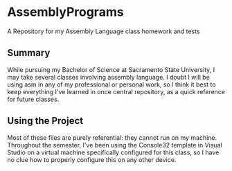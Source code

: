 # AssemblyPrograms
A Repository for my Assembly Language class homework and tests

## Summary
While pursuing my Bachelor of Science at Sacramento State University,
I may take several classes involving assembly language.
I doubt I will be using asm in any of my professional or personal work,
so I think it best to keep everything I've learned in once central repository,
as a quick reference for future classes.

## Using the Project
Most of these files are purely referential: they cannot run on my machine.
Throughout the semester,
I've been using the Console32 template in Visual Studio on a virtual machine specifically configured for this class,
so I have no clue how to properly configure this on any other device.
